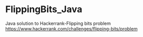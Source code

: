 # FlippingBits_Java
Java solution to Hackerrank-Flipping bits problem
https://www.hackerrank.com/challenges/flipping-bits/problem
